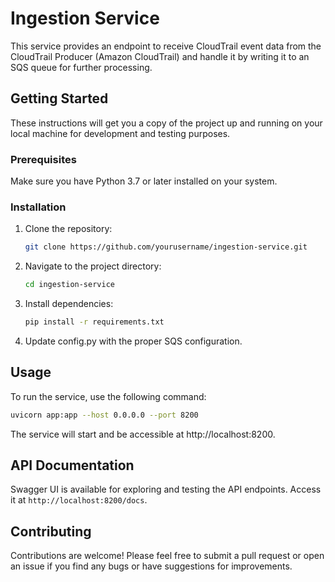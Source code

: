 # Ingestion Service

This service provides an endpoint to receive CloudTrail event data from the CloudTrail Producer (Amazon CloudTrail) and handle it by writing it to an SQS queue for further processing.

## Getting Started

These instructions will get you a copy of the project up and running on your local machine for development and testing purposes.

### Prerequisites

Make sure you have Python 3.7 or later installed on your system.

### Installation

1. Clone the repository:

    ```bash
    git clone https://github.com/yourusername/ingestion-service.git
    ```

2. Navigate to the project directory:

    ```bash
    cd ingestion-service
    ```

3. Install dependencies:

    ```bash
    pip install -r requirements.txt
    ```

4. Update config.py with the proper SQS configuration.

## Usage

To run the service, use the following command:

```bash
uvicorn app:app --host 0.0.0.0 --port 8200
```

The service will start and be accessible at http://localhost:8200.

## API Documentation

Swagger UI is available for exploring and testing the API endpoints. Access it at `http://localhost:8200/docs`.

## Contributing

Contributions are welcome! Please feel free to submit a pull request or open an issue if you find any bugs or have suggestions for improvements.